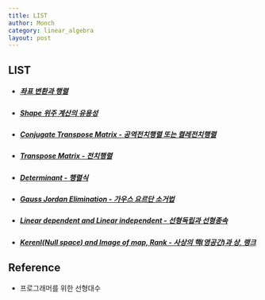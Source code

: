 ```yaml
---
title: LIST
author: Monch
category: linear_algebra
layout: post
---
```


<h2>LIST</h2>

* ##### [좌표 변환과 행렬](https://songminkee.github.io//linear_algebra/2020/05/02/Transformation_and_Matrix.html)

* ##### [Shape 위주 계산의 유용성](https://songminkee.github.io//linear_algebra/2020/05/02/Importance_Of_Shape.html)

* ##### [Conjugate Transpose Matrix - 공역전치행렬 또는 켤레전치행렬](https://songminkee.github.io//linear_algebra/2020/05/02/Conjugate_Transpose_Matrix.html)

* ##### [Transpose Matrix - 전치행렬](https://songminkee.github.io//linear_algebra/2020/05/02/Transpose_Matrix.html)

* ##### [Determinant - 행렬식](https://songminkee.github.io//linear_algebra/2020/05/04/Determinant.html)

* ##### [Gauss Jordan Elimination - 가우스 요르단 소거법](https://songminkee.github.io//linear_algebra/2020/05/05/Gauss_Jordan.html)

* ##### [Linear dependent and Linear independent - 선형독립과 선형종속](https://songminkee.github.io//linear_algebra/2020/05/06/linear_in&dependent.html)

* ##### [Kerenl(Null space) and Image of map, Rank - 사상의 핵(영공간)과 상, 랭크](https://songminkee.github.io//linear_algebra/2020/05/06/null_space_image.html)





## Reference

- 프로그래머를 위한 선형대수


